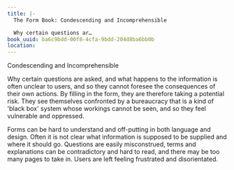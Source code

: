 ```yaml
---
title: |-
  The Form Book: Condescending and Incomprehensible

  Why certain questions ar…
book_uuid: ba6c9bdd-00f8-4cfa-9bdd-204d8ba6bb0b
location: 
---
```


Condescending and Incomprehensible

Why certain questions are asked, and what happens to the information is
often unclear to users, and so they cannot foresee the consequences of
their own actions. By filling in the form, they are therefore taking a
potential risk. They see themselves confronted by a bureaucracy that is a
kind of 'black box' system whose workings cannot be seen, and so they feel
vulnerable and oppressed.

Forms can be hard to understand and off-putting in both language and
design. Often it is not clear what information is supposed to be supplied
and where it should go. Questions are easily misconstrued, terms and
explanations can be contradictory and hard to read, and there may be too
many pages to take in. Users are left feeling frustrated and disorientated.